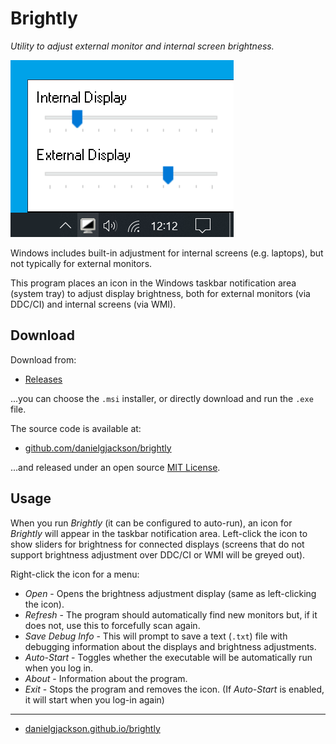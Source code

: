 # Brightly

*Utility to adjust external monitor and internal screen brightness.*

![Screenshot showing the application icon in the notification area, and a pop-up window with per-monitor brightness adjustment sliders](screenshot.png)

Windows includes built-in adjustment for internal screens (e.g. laptops), but not typically for external monitors.

This program places an icon in the Windows taskbar notification area (system tray) to adjust display brightness, both for external monitors (via DDC/CI) and internal screens (via WMI).


## Download

Download from:

  * [Releases](https://github.com/danielgjackson/brightly/releases/latest)

...you can choose the `.msi` installer, or directly download and run the `.exe` file.

The source code is available at:

  * [github.com/danielgjackson/brightly](https://github.com/danielgjackson/brightly)

...and released under an open source [MIT License](https://github.com/danielgjackson/brightly/blob/master/LICENSE.txt).


## Usage

When you run *Brightly* (it can be configured to auto-run), an icon for *Brightly* will appear in the taskbar notification area. Left-click the icon to show sliders for brightness for connected displays (screens that do not support brightness adjustment over DDC/CI or WMI will be greyed out).  

Right-click the icon for a menu:

* *Open* - Opens the brightness adjustment display (same as left-clicking the icon).
* *Refresh* - The program should automatically find new monitors but, if it does not, use this to forcefully scan again.
* *Save Debug Info* - This will prompt to save a text (`.txt`) file with debugging information about the displays and brightness adjustments.
* *Auto-Start* - Toggles whether the executable will be automatically run when you log in.
* *About* - Information about the program.
* *Exit* - Stops the program and removes the icon. (If *Auto-Start* is enabled, it will start when you log-in again)

---

  * [danielgjackson.github.io/brightly](https://danielgjackson.github.io/brightly)
